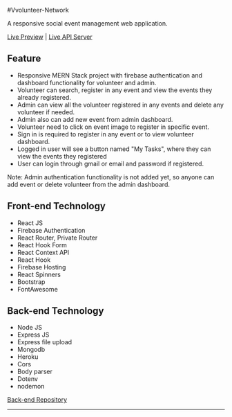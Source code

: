 #Vvolunteer-Network

A responsive social event management web application.

[Live Preview](https://creative-agency-client.web.app/) | [Live API Server](https://powerful-ravine-91496.herokuapp.com/addEvent/)

## Feature

- Responsive MERN Stack project with firebase authentication and dashboard functionality for volunteer and admin.
- Volunteer can search, register in any event and view the events they already registered.
- Admin can view all the volunteer registered in any events and delete any volunteer if needed.
- Admin also can add new event from admin dashboard.
- Volunteer need to click on event image to register in specific event.
- Sign in is required to register in any event or to view volunteer dashboard.
- Logged in user will see a button named "My Tasks", where they can view the events they registered
- User can login through gmail or email and password if registered.

Note: Admin authentication functionality is not added yet, so anyone can add event or delete volunteer from the admin dashboard.

## Front-end Technology

- React JS
- Firebase Authentication
- React Router, Private Router
- React Hook Form
- React Context API
- React Hook
- Firebase Hosting
- React Spinners
- Bootstrap
- FontAwesome

## Back-end Technology

- Node JS
- Express JS
- Express file upload
- Mongodb
- Heroku
- Cors
- Body parser
- Dotenv
- nodemon

[Back-end Repository](https://github.com/mjrgeorge/volunteer-network-server)

---
